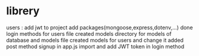 # librery
users :
add jwt to project
add packages(mongoose,express,dotenv,...)
done login methods for users file
created models directory for models of database and models file 
created models for users and change it
added post method signup in app.js
import and add JWT token in login method
